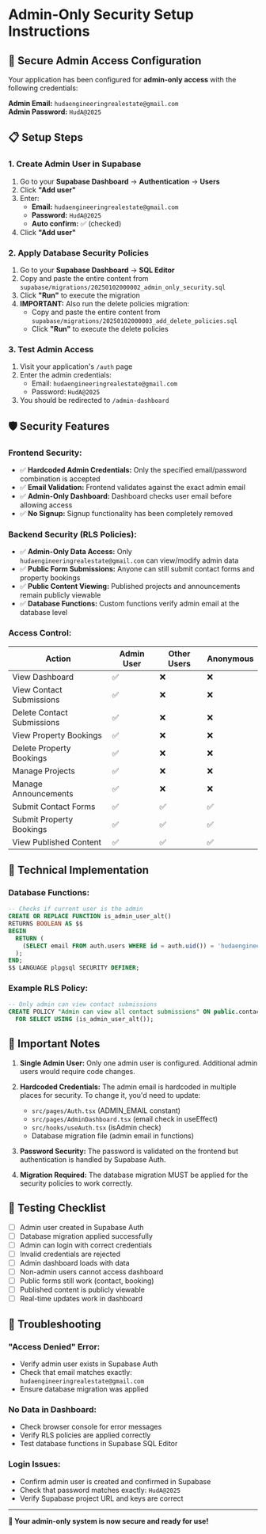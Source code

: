 # Admin-Only Security Setup Instructions

## 🔐 **Secure Admin Access Configuration**

Your application has been configured for **admin-only access** with the following credentials:

**Admin Email:** `hudaengineeringrealestate@gmail.com`  
**Admin Password:** `HudA@2025`

## 📋 **Setup Steps**

### 1. **Create Admin User in Supabase**
1. Go to your **Supabase Dashboard** → **Authentication** → **Users**
2. Click **"Add user"**
3. Enter:
   - **Email:** `hudaengineeringrealestate@gmail.com`
   - **Password:** `HudA@2025`
   - **Auto confirm:** ✅ (checked)
4. Click **"Add user"**

### 2. **Apply Database Security Policies**
1. Go to your **Supabase Dashboard** → **SQL Editor**
2. Copy and paste the entire content from `supabase/migrations/20250102000002_admin_only_security.sql`
3. Click **"Run"** to execute the migration
4. **IMPORTANT:** Also run the delete policies migration:
   - Copy and paste the entire content from `supabase/migrations/20250102000003_add_delete_policies.sql`
   - Click **"Run"** to execute the delete policies

### 3. **Test Admin Access**
1. Visit your application's `/auth` page
2. Enter the admin credentials:
   - Email: `hudaengineeringrealestate@gmail.com`
   - Password: `HudA@2025`
3. You should be redirected to `/admin-dashboard`

## 🛡️ **Security Features**

### **Frontend Security:**
- ✅ **Hardcoded Admin Credentials:** Only the specified email/password combination is accepted
- ✅ **Email Validation:** Frontend validates against the exact admin email
- ✅ **Admin-Only Dashboard:** Dashboard checks user email before allowing access
- ✅ **No Signup:** Signup functionality has been completely removed

### **Backend Security (RLS Policies):**
- ✅ **Admin-Only Data Access:** Only `hudaengineeringrealestate@gmail.com` can view/modify admin data
- ✅ **Public Form Submissions:** Anyone can still submit contact forms and property bookings
- ✅ **Public Content Viewing:** Published projects and announcements remain publicly viewable
- ✅ **Database Functions:** Custom functions verify admin email at the database level

### **Access Control:**
| Action | Admin User | Other Users | Anonymous |
|--------|------------|-------------|-----------|
| View Dashboard | ✅ | ❌ | ❌ |
| View Contact Submissions | ✅ | ❌ | ❌ |
| Delete Contact Submissions | ✅ | ❌ | ❌ |
| View Property Bookings | ✅ | ❌ | ❌ |
| Delete Property Bookings | ✅ | ❌ | ❌ |
| Manage Projects | ✅ | ❌ | ❌ |
| Manage Announcements | ✅ | ❌ | ❌ |
| Submit Contact Forms | ✅ | ✅ | ✅ |
| Submit Property Bookings | ✅ | ✅ | ✅ |
| View Published Content | ✅ | ✅ | ✅ |

## 🔧 **Technical Implementation**

### **Database Functions:**
```sql
-- Checks if current user is the admin
CREATE OR REPLACE FUNCTION is_admin_user_alt()
RETURNS BOOLEAN AS $$
BEGIN
  RETURN (
    (SELECT email FROM auth.users WHERE id = auth.uid()) = 'hudaengineeringrealestate@gmail.com'
  );
END;
$$ LANGUAGE plpgsql SECURITY DEFINER;
```

### **Example RLS Policy:**
```sql
-- Only admin can view contact submissions
CREATE POLICY "Admin can view all contact submissions" ON public.contact_submissions
  FOR SELECT USING (is_admin_user_alt());
```

## 🚨 **Important Notes**

1. **Single Admin User:** Only one admin user is configured. Additional admin users would require code changes.

2. **Hardcoded Credentials:** The admin email is hardcoded in multiple places for security. To change it, you'd need to update:
   - `src/pages/Auth.tsx` (ADMIN_EMAIL constant)
   - `src/pages/AdminDashboard.tsx` (email check in useEffect)
   - `src/hooks/useAuth.tsx` (isAdmin check)
   - Database migration file (admin email in functions)

3. **Password Security:** The password is validated on the frontend but authentication is handled by Supabase Auth.

4. **Migration Required:** The database migration MUST be applied for the security policies to work correctly.

## 🧪 **Testing Checklist**

- [ ] Admin user created in Supabase Auth
- [ ] Database migration applied successfully
- [ ] Admin can login with correct credentials
- [ ] Invalid credentials are rejected
- [ ] Admin dashboard loads with data
- [ ] Non-admin users cannot access dashboard
- [ ] Public forms still work (contact, booking)
- [ ] Published content is publicly viewable
- [ ] Real-time updates work in dashboard

## 🔄 **Troubleshooting**

### **"Access Denied" Error:**
- Verify admin user exists in Supabase Auth
- Check that email matches exactly: `hudaengineeringrealestate@gmail.com`
- Ensure database migration was applied

### **No Data in Dashboard:**
- Check browser console for error messages
- Verify RLS policies are applied correctly
- Test database functions in Supabase SQL Editor

### **Login Issues:**
- Confirm admin user is created and confirmed in Supabase
- Check that password matches exactly: `HudA@2025`
- Verify Supabase project URL and keys are correct

---

**🎯 Your admin-only system is now secure and ready for use!**